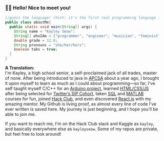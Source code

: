 ### 👋🏻 Hello! Nice to meet you!  
<!--
**kayleyseow/kayleyseow** is a ✨ _special_ ✨ repository because its `README.md` (this file) appears on your GitHub profile.

Here are some ideas to get you started:

- 🔭 I’m currently working on ...
- 🌱 I’m currently learning ...
- 👯 I’m looking to collaborate on ...
- 🤔 I’m looking for help with ...
- 💬 Ask me about ...
- 📫 How to reach me: ...
- 😄 Pronouns: ...
- ⚡ Fun fact: ...
-->
<!---  Row of icons
<p>
  <a href="https://www.linkedin.com/in/kayleyseow/">
    <img align="left" alt="Kayley Seow LinkedIN" width="24px" src="https://cdn.jsdelivr.net/npm/simple-icons@v3/icons/linkedin.svg" />
  </a>
  <a href="https://devpost.com/kayleyseow">
    <img align="left" alt="Kayley Seow Devpost" width="24px" src="http://nealrs.github.io/devpost-follow-button/icon/devpost-512.png" />
  </a>
  <a href="https://repl.it/@kayleyseow">
    <img align="left" alt="Kayley Seow repl.it" width="24px" src="https://cdn.jsdelivr.net/npm/simple-icons@3.2.0/icons/repl-dot-it.svg" />
  </a>
  <a href="https://codepen.io/kayleyseow">
    <img align="left" alt="Kayley Seow Codepen" width="24px" src="https://cdn.jsdelivr.net/npm/simple-icons@3.2.0/icons/codepen.svg" />
  </a>
  <a href="https://glitch.com/@kayleyseow">
    <img align="left" alt="Kayley Seow Glitch" width="24px" src="https://cdn.jsdelivr.net/npm/simple-icons@3.2.0/icons/glitch.svg" />
  </a>
  <a href="https://www.kaggle.com/kayley">
    <img align="left" alt="Kayley Seow Kaggle" width="24px" src="https://cdn.jsdelivr.net/npm/simple-icons@3.2.0/icons/kaggle.svg" />
  </a>
  <a href="https://leetcode.com/kayleyseow/">
    <img align="left" alt="Kayley Seow LeetCode" width="24px" src="https://cdn.jsdelivr.net/npm/simple-icons@3.2.0/icons/leetcode.svg" />
  </a> 
</p>
</br>  
</br>  
 
#### For my programmer friends:  ---> 
```java  
//guess the language! (hint: it's the first real programming language I learned)
public class aboutMe{  
  public static void main(String[] args) {  
    String name = "Kayley Seow";
    String[] whoIAm = {"programmer", "engineer", "musician", "feminist", "student"};
    double grade = 12.0;
    String pronouns = "she/her/hers";
    boolean tabs = true;
  }  
}  
```  
**A Translation:**  
I'm Kayley, a high school senior, a self-proclaimed jack of all trades, master of none. After being introduced to java in [APCSA](https://github.com/kayleyseow/APCSA) about a year ago, I brought it upon myself to learn as much as I could about programming—so far, I've self taught myself C/C++ for an [Arduino project](https://github.com/kayleyseow/Digital-Ruler), learned [HTML/CSS/JS](https://github.com/kayleyseow/SHEQUALITY) after being selected for [Twitter’s SIP Cohort](https://twitter.com/womeng/status/1296530930463580161), taken [SQL](https://github.com/kayleyseow/SQL-for-Data-Science) and [MATLAB](https://github.com/kayleyseow/Introduction-to-Programming-with-MATLAB) courses for fun, joined [Hack Club](https://github.com/hackclub), and even discovered [React.js](https://codepen.io/kayleyseow/pen/QWyzBWd) with my amazing mentor. My Github is living proof, as almost every line of code I’ve ever written is saved here. My journey is just beginning, and I hope you’ll be able to join me. 

If you want to reach me, I'm on the Hack Club slack and Kaggle as ```kayley```, and basically everywhere else as ```kayleyseow```. Some of my repos are private, but feel free to look around!
